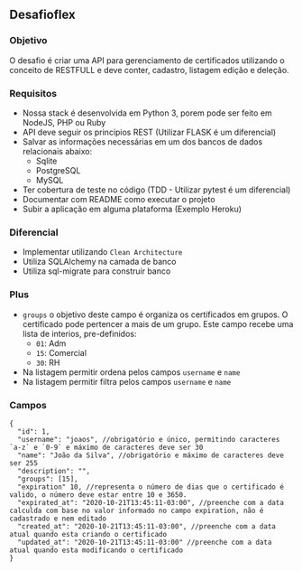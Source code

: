 ## Desafioflex

### Objetivo

O desafio é criar uma API para gerenciamento de certificados utilizando o conceito de RESTFULL e deve conter, cadastro, listagem edição e deleção.

### Requisitos

* Nossa stack é desenvolvida em Python 3, porem pode ser feito em NodeJS, PHP ou Ruby
* API deve seguir os princípios REST (Utilizar FLASK é um diferencial)
* Salvar as informações necessárias em um dos bancos de dados relacionais abaixo:
  * Sqlite
  * PostgreSQL
  * MySQL
* Ter cobertura de teste no código (TDD - Utilizar pytest é um diferencial)
* Documentar com README como executar o projeto
* Subir a aplicação em alguma plataforma (Exemplo Heroku)

### Diferencial
* Implementar utilizando `Clean Architecture`
* Utiliza SQLAlchemy na camada de banco
* Utiliza sql-migrate para construir banco

### Plus
* `groups` o objetivo deste campo é organiza os certificados em grupos.
  O certificado pode pertencer a mais de um grupo.
  Este campo recebe uma lista de interios, pre-definidos:
    - `01`: Adm
    - `15`: Comercial
    - `30`: RH
* Na listagem permitir ordena pelos campos `username` e `name`
* Na listagem permitir filtra pelos campos `username` e `name`

### Campos

```
{
  "id": 1,
  "username": "joaos", //obrigatório e único, permitindo caracteres `a-z` e `0-9` e máximo de caracteres deve ser 30
  "name": "João da Silva", //obrigatório e máximo de caracteres deve ser 255
  "description": "",
  "groups": [15],
  "expiration" 10, //representa o número de dias que o certificado é valido, o número deve estar entre 10 e 3650.
  "expirated_at": "2020-10-21T13:45:11-03:00", //preenche com a data calculda com base no valor informado no campo expiration, não é cadastrado e nem editado
  "created_at": "2020-10-21T13:45:11-03:00", //preenche com a data atual quando esta criando o certificado
  "updated_at": "2020-10-21T13:45:11-03:00" //preenche com a data atual quando esta modificando o certificado
}
```
